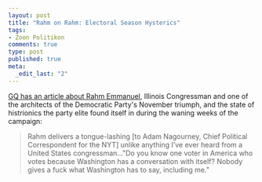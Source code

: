 ```yaml
--- 
layout: post
title: "Rahm on Rahm: Electoral Season Hysterics"
tags: 
- Zoon Politikon
comments: true
type: post
published: true
meta: 
  _edit_last: "2"
---
```

<a href="http://men.style.com/gq/features/full?id=content_5251">GQ has an article about Rahm Emmanuel</a>, Illinois Congressman and one of the architects of the Democratic Party's November triumph, and the state of histrionics the party elite found itself in during the waning weeks of the campaign:
<blockquote>Rahm delivers a tongue-lashing [to Adam Nagourney, Chief Political Correspondent for the NYT] unlike anything I’ve ever heard from a United States congressman..."Do you know one voter in America who votes because Washington has a conversation with itself? Nobody gives a fuck what Washington has to say, including me."</blockquote>
